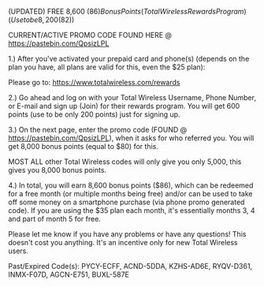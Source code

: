 (UPDATED) FREE 8,600 ($86) Bonus Points (Total Wireless Rewards Program) (Use to be 8,200 ($82))

CURRENT/ACTIVE PROMO CODE FOUND HERE @ https://pastebin.com/QpsizLPL

1.) After you've activated your prepaid card and phone(s) (depends on the plan you have, all plans are valid for this, even the $25 plan):

Please go to: https://www.totalwireless.com/rewards

2.) Go ahead and log on with your Total Wireless Username, Phone Number, or E-mail and sign up (Join) for their rewards program. You will get 600 points (use to be only 200 points) just for signing up.

3.) On the next page, enter the promo code (FOUND @ https://pastebin.com/QpsizLPL), when it asks for who referred you. You will get 8,000 bonus points (equal to $80) for this.

MOST ALL other Total Wireless codes will only give you only 5,000, this gives you 8,000 bonus points.

4.) In total, you will earn 8,600 bonus points ($86), which can be redeemed for a free month (or multiple months being free) and/or can be used to take off some money on a smartphone purchase (via phone promo generated code). If you are using the $35 plan each month, it's essentially months 3, 4 and part of month 5 for free.

Please let me know if you have any problems or have any questions! This doesn't cost you anything. It's an incentive only for new Total Wireless users.

Past/Expired Code(s): PYCY-ECFF, ACND-5DDA, KZHS-AD6E, RYQV-D361, INMX-F07D, AGCN-E751, BUXL-587E
